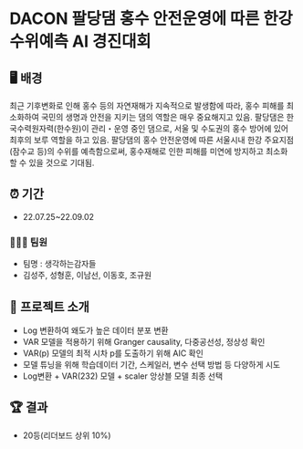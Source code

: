 # DACON 팔당댐 홍수 안전운영에 따른 한강 수위예측 AI 경진대회

## 🖥️ 배경
최근 기후변화로 인해 홍수 등의 자연재해가 지속적으로 발생함에 따라, 홍수 피해를 최소화하여 국민의 생명과 안전을 지키는 댐의 역할은 매우 중요해지고 있음.
팔당댐은 한국수력원자력(한수원)이 관리・운영 중인 댐으로, 서울 및 수도권의 홍수 방어에 있어 최후의 보루 역할을 하고 있음.
팔당댐의 홍수 안전운영에 따른 서울시내 한강 주요지점(잠수교 등)의 수위를 예측함으로써, 홍수재해로 인한 피해를 미연에 방지하고 최소화 할 수 있을 것으로 기대됨.

## ⏰ 기간
- 22.07.25~22.09.02
### 🧑‍🤝‍🧑 팀원
- 팀명 : 생각하는감자들
- 김성주, 성형훈, 이남선, 이동호, 조규원

## 📜 프로젝트 소개
- Log 변환하여 왜도가 높은 데이터 분포 변환
- VAR 모델을 적용하기 위해 Granger causality, 다중공선성, 정상성 확인
- VAR(p) 모델의 최적 시차 p를 도출하기 위해 AIC 확인
- 모델 튜닝을 위해 학습데이터 기간, 스케일러, 변수 선택 방법 등 다양하게 시도
- Log변환 + VAR(232) 모델 + scaler 앙상블 모델 최종 선택

## 🏆 결과
- 20등(리더보드 상위 10%)
